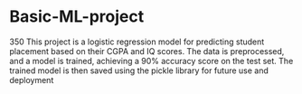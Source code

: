 # Basic-ML-project
350   This project is a logistic regression model for predicting student placement based on their CGPA and IQ scores. The data is preprocessed, and a model is trained, achieving a 90% accuracy score on the test set. The trained model is then saved using the pickle library for future use and deployment
